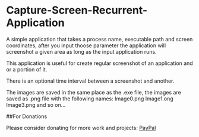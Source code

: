 # Capture-Screen-Recurrent-Application
A simple application that takes a process name, executable path and screen coordinates, after you input thoose parameter the application will screenshot a given area as long as the input application runs.

This application is useful for create regular screenshot of an application and or a portion of it.

There is an optional time interval between a screenshot and another.

The images are saved in the same place as the .exe file, the images are saved as .png file with the following names: Image0.png Image1.ong Image3.png and so on...

##For Donations

Please consider donating for more work and projects: [PayPal](https://paypal.me/shinigamiboss?locale.x=en_US)
